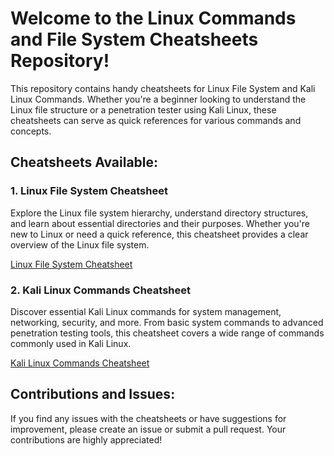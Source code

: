 # Welcome to the Linux Commands and File System Cheatsheets Repository!

This repository contains handy cheatsheets for Linux File System and Kali Linux Commands. Whether you're a beginner looking to understand the Linux file structure or a penetration tester using Kali Linux, these cheatsheets can serve as quick references for various commands and concepts.

## Cheatsheets Available:

### 1. Linux File System Cheatsheet

Explore the Linux file system hierarchy, understand directory structures, and learn about essential directories and their purposes. Whether you're new to Linux or need a quick reference, this cheatsheet provides a clear overview of the Linux file system.

[Linux File System Cheatsheet](Linux-File-System-Cheatsheet.md)

### 2. Kali Linux Commands Cheatsheet

Discover essential Kali Linux commands for system management, networking, security, and more. From basic system commands to advanced penetration testing tools, this cheatsheet covers a wide range of commands commonly used in Kali Linux.

[Kali Linux Commands Cheatsheet](Linux-Commands-Cheatsheet.md)

## Contributions and Issues:

If you find any issues with the cheatsheets or have suggestions for improvement, please create an issue or submit a pull request. Your contributions are highly appreciated!
